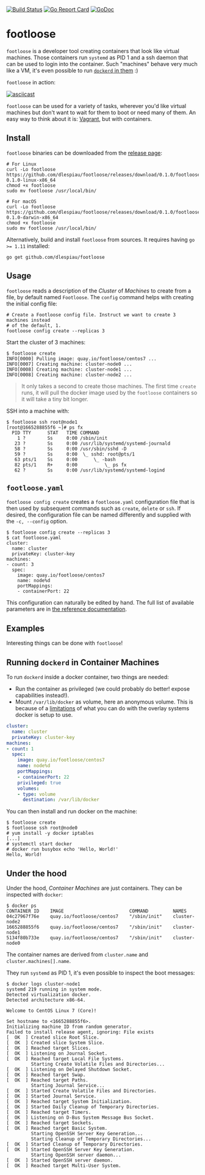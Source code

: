 [![Build Status](https://travis-ci.com/dlespiau/footloose.svg?branch=master)](https://travis-ci.com/dlespiau/footloose)
[![Go Report Card](https://goreportcard.com/badge/github.com/dlespiau/footloose)](https://goreportcard.com/report/github.com/dlespiau/footloose)
[![GoDoc](https://godoc.org/github.com/dlespiau/footloose?status.svg)](https://godoc.org/github.com/dlespiau/footloose)

# footloose

`footloose` is a developer tool creating containers that look like virtual
machines. Those containers run `systemd` as PID 1 and a ssh daemon that can
be used to login into the container. Such "machines" behave very much like a
VM, it's even possible to run [`dockerd` in them][readme-did] :)

`footloose` in action:

[![asciicast](https://asciinema.org/a/226185.svg)](https://asciinema.org/a/226185)

`footloose` can be used for a variety of tasks, wherever you'd like virtual
machines but don't want to wait for them to boot or need many of them. An
easy way to think about it is: [Vagrant](https://www.vagrantup.com/), but
with containers.

[readme-did]: https://github.com/dlespiau/footloose#running-dockerd-in-container-machines

## Install

`footloose` binaries can be downloaded from the [release page][gh-release]:

```
# For Linux
curl -Lo footloose https://github.com/dlespiau/footloose/releases/download/0.1.0/footloose-0.1.0-linux-x86_64
chmod +x footloose
sudo mv footloose /usr/local/bin/

# For macOS
curl -Lo footloose https://github.com/dlespiau/footloose/releases/download/0.1.0/footloose-0.1.0-darwin-x86_64
chmod +x footloose
sudo mv footloose /usr/local/bin/
```

Alternatively, build and install `footloose` from sources. It requires having
`go >= 1.11` installed:

```
go get github.com/dlespiau/footloose
```

[gh-release]: https://github.com/dlespiau/footloose/releases

## Usage

`footloose` reads a description of the *Cluster* of *Machines* to create from a
file, by default named `Footloose`. The `config` command helps with creating the
initial config file:

```console
# Create a Footloose config file. Instruct we want to create 3 machines instead
# of the default, 1.
footloose config create --replicas 3
```

Start the cluster of 3 machines:

```console
$ footloose create
INFO[0000] Pulling image: quay.io/footloose/centos7 ...
INFO[0007] Creating machine: cluster-node0 ...
INFO[0008] Creating machine: cluster-node1 ...
INFO[0008] Creating machine: cluster-node2 ...
```

> It only takes a second to create those machines. The first time `create`
runs, it will pull the docker image used by the `footloose` containers so it
will take a tiny bit longer.

SSH into a machine with:

```console
$ footloose ssh root@node1
[root@1665288855f6 ~]# ps fx
  PID TTY      STAT   TIME COMMAND
    1 ?        Ss     0:00 /sbin/init
   23 ?        Ss     0:00 /usr/lib/systemd/systemd-journald
   58 ?        Ss     0:00 /usr/sbin/sshd -D
   59 ?        Ss     0:00  \_ sshd: root@pts/1
   63 pts/1    Ss     0:00      \_ -bash
   82 pts/1    R+     0:00          \_ ps fx
   62 ?        Ss     0:00 /usr/lib/systemd/systemd-logind
```

## `footloose.yaml`

`footloose config create` creates a `footloose.yaml` configuration file that is then
used by subsequent commands such as `create`, `delete` or `ssh`. If desired,
the configuration file can be named differently and supplied with the
`-c, --config` option.

```console
$ footloose config create --replicas 3
$ cat footloose.yaml
cluster:
  name: cluster
  privateKey: cluster-key
machines:
- count: 3
  spec:
    image: quay.io/footloose/centos7
    name: node%d
    portMappings:
    - containerPort: 22
```

This configuration can naturally be edited by hand. The full list of
available parameters are in [the reference documentation][pkg-config].

[pkg-config]: https://godoc.org/github.com/dlespiau/footloose/pkg/config

## Examples

Interesting things can be done with `footloose`!

## Running `dockerd` in Container Machines

To run `dockerd` inside a docker container, two things are needed:

- Run the container as privileged (we could probably do better! expose
capabilities instead!).
- Mount `/var/lib/docker` as volume, here an anonymous volume. This is
because of a [limitations][dind] of what you can do with the overlay systems
docker is setup to use.

```yaml
cluster:
  name: cluster
  privateKey: cluster-key
machines:
- count: 1
  spec:
    image: quay.io/footloose/centos7
    name: node%d
    portMappings:
    - containerPort: 22
    privileged: true
    volumes:
    - type: volume
      destination: /var/lib/docker
```

You can then install and run docker on the machine:

```console
$ footloose create
$ footloose ssh root@node0
# yum install -y docker iptables
[...]
# systemctl start docker
# docker run busybox echo 'Hello, World!'
Hello, World!
```

[dind]: https://jpetazzo.github.io/2015/09/03/do-not-use-docker-in-docker-for-ci/

## Under the hood

Under the hood, *Container Machines* are just containers. They can be
inspected with `docker`:

```console
$ docker ps
CONTAINER ID    IMAGE                        COMMAND         NAMES
04c27967f76e    quay.io/footloose/centos7    "/sbin/init"    cluster-node2
1665288855f6    quay.io/footloose/centos7    "/sbin/init"    cluster-node1
5134f80b733e    quay.io/footloose/centos7    "/sbin/init"    cluster-node0
```

The container names are derived from `cluster.name` and
`cluster.machines[].name`.

They run `systemd` as PID 1, it's even possible to inspect the boot messages:

```console
$ docker logs cluster-node1
systemd 219 running in system mode.
Detected virtualization docker.
Detected architecture x86-64.

Welcome to CentOS Linux 7 (Core)!

Set hostname to <1665288855f6>.
Initializing machine ID from random generator.
Failed to install release agent, ignoring: File exists
[  OK  ] Created slice Root Slice.
[  OK  ] Created slice System Slice.
[  OK  ] Reached target Slices.
[  OK  ] Listening on Journal Socket.
[  OK  ] Reached target Local File Systems.
         Starting Create Volatile Files and Directories...
[  OK  ] Listening on Delayed Shutdown Socket.
[  OK  ] Reached target Swap.
[  OK  ] Reached target Paths.
         Starting Journal Service...
[  OK  ] Started Create Volatile Files and Directories.
[  OK  ] Started Journal Service.
[  OK  ] Reached target System Initialization.
[  OK  ] Started Daily Cleanup of Temporary Directories.
[  OK  ] Reached target Timers.
[  OK  ] Listening on D-Bus System Message Bus Socket.
[  OK  ] Reached target Sockets.
[  OK  ] Reached target Basic System.
         Starting OpenSSH Server Key Generation...
         Starting Cleanup of Temporary Directories...
[  OK  ] Started Cleanup of Temporary Directories.
[  OK  ] Started OpenSSH Server Key Generation.
         Starting OpenSSH server daemon...
[  OK  ] Started OpenSSH server daemon.
[  OK  ] Reached target Multi-User System.
```
